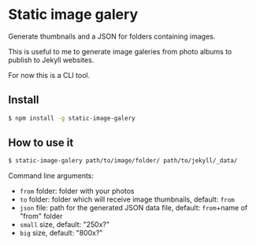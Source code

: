 # Static image galery

Generate thumbnails and a JSON for folders containing images.

This is useful to me to generate image galeries from photo albums to publish to Jekyll websites.

For now this is a CLI tool.

## Install

```sh
$ npm install -g static-image-galery
```

## How to use it

```sh
$ static-image-galery path/to/image/folder/ path/to/jekyll/_data/
```

Command line arguments:

* `from` folder: folder with your photos
* `to` folder: folder which will receive image thumbnails, default: `from`
* `json` file: path for the generated JSON data file, default: `from`+name of "from" folder
* `small` size, default: "250x?"
* `big` size, default: "800x?"




